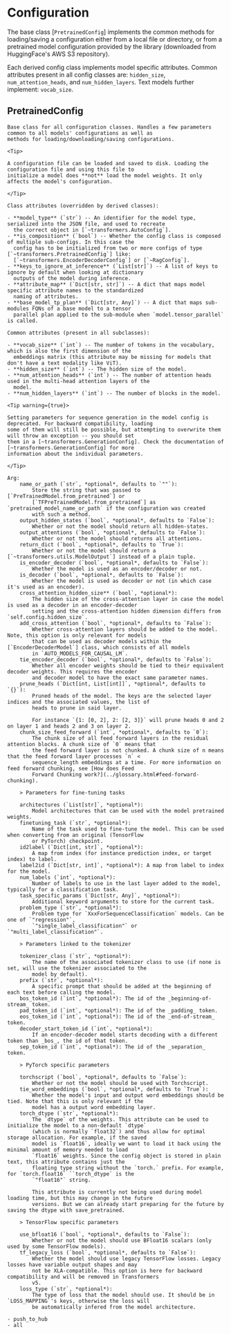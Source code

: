 <!--Copyright 2020 The HuggingFace Team. All rights reserved.

Licensed under the Apache License, Version 2.0 (the "License"); you may not use this file except in compliance with
the License. You may obtain a copy of the License at

http://www.apache.org/licenses/LICENSE-2.0

Unless required by applicable law or agreed to in writing, software distributed under the License is distributed on
an "AS IS" BASIS, WITHOUT WARRANTIES OR CONDITIONS OF ANY KIND, either express or implied. See the License for the
specific language governing permissions and limitations under the License.

⚠️ Note that this file is in Markdown but contain specific syntax for our doc-builder (similar to MDX) that may not be
rendered properly in your Markdown viewer.

-->

# Configuration

The base class [`PretrainedConfig`] implements the common methods for loading/saving a configuration
either from a local file or directory, or from a pretrained model configuration provided by the library (downloaded
from HuggingFace's AWS S3 repository).

Each derived config class implements model specific attributes. Common attributes present in all config classes are:
`hidden_size`, `num_attention_heads`, and `num_hidden_layers`. Text models further implement:
`vocab_size`.


## PretrainedConfig


    Base class for all configuration classes. Handles a few parameters common to all models' configurations as well as
    methods for loading/downloading/saving configurations.

    <Tip>

    A configuration file can be loaded and saved to disk. Loading the configuration file and using this file to
    initialize a model does **not** load the model weights. It only affects the model's configuration.

    </Tip>

    Class attributes (overridden by derived classes):

    - **model_type** (`str`) -- An identifier for the model type, serialized into the JSON file, and used to recreate
      the correct object in [`~transformers.AutoConfig`].
    - **is_composition** (`bool`) -- Whether the config class is composed of multiple sub-configs. In this case the
      config has to be initialized from two or more configs of type [`~transformers.PretrainedConfig`] like:
      [`~transformers.EncoderDecoderConfig`] or [`~RagConfig`].
    - **keys_to_ignore_at_inference** (`List[str]`) -- A list of keys to ignore by default when looking at dictionary
      outputs of the model during inference.
    - **attribute_map** (`Dict[str, str]`) -- A dict that maps model specific attribute names to the standardized
      naming of attributes.
    - **base_model_tp_plan** (`Dict[str, Any]`) -- A dict that maps sub-modules FQNs of a base model to a tensor
      parallel plan applied to the sub-module when `model.tensor_parallel` is called.

    Common attributes (present in all subclasses):

    - **vocab_size** (`int`) -- The number of tokens in the vocabulary, which is also the first dimension of the
      embeddings matrix (this attribute may be missing for models that don't have a text modality like ViT).
    - **hidden_size** (`int`) -- The hidden size of the model.
    - **num_attention_heads** (`int`) -- The number of attention heads used in the multi-head attention layers of the
      model.
    - **num_hidden_layers** (`int`) -- The number of blocks in the model.

    <Tip warning={true}>

    Setting parameters for sequence generation in the model config is deprecated. For backward compatibility, loading
    some of them will still be possible, but attempting to overwrite them will throw an exception -- you should set
    them in a [~transformers.GenerationConfig]. Check the documentation of [~transformers.GenerationConfig] for more
    information about the individual parameters.

    </Tip>

    Arg:
        name_or_path (`str`, *optional*, defaults to `""`):
            Store the string that was passed to [`PreTrainedModel.from_pretrained`] or
            [`TFPreTrainedModel.from_pretrained`] as `pretrained_model_name_or_path` if the configuration was created
            with such a method.
        output_hidden_states (`bool`, *optional*, defaults to `False`):
            Whether or not the model should return all hidden-states.
        output_attentions (`bool`, *optional*, defaults to `False`):
            Whether or not the model should returns all attentions.
        return_dict (`bool`, *optional*, defaults to `True`):
            Whether or not the model should return a [`~transformers.utils.ModelOutput`] instead of a plain tuple.
        is_encoder_decoder (`bool`, *optional*, defaults to `False`):
            Whether the model is used as an encoder/decoder or not.
        is_decoder (`bool`, *optional*, defaults to `False`):
            Whether the model is used as decoder or not (in which case it's used as an encoder).
        cross_attention_hidden_size** (`bool`, *optional*):
            The hidden size of the cross-attention layer in case the model is used as a decoder in an encoder-decoder
            setting and the cross-attention hidden dimension differs from `self.config.hidden_size`.
        add_cross_attention (`bool`, *optional*, defaults to `False`):
            Whether cross-attention layers should be added to the model. Note, this option is only relevant for models
            that can be used as decoder models within the [`EncoderDecoderModel`] class, which consists of all models
            in `AUTO_MODELS_FOR_CAUSAL_LM`.
        tie_encoder_decoder (`bool`, *optional*, defaults to `False`):
            Whether all encoder weights should be tied to their equivalent decoder weights. This requires the encoder
            and decoder model to have the exact same parameter names.
        prune_heads (`Dict[int, List[int]]`, *optional*, defaults to `{}`):
            Pruned heads of the model. The keys are the selected layer indices and the associated values, the list of
            heads to prune in said layer.

            For instance `{1: [0, 2], 2: [2, 3]}` will prune heads 0 and 2 on layer 1 and heads 2 and 3 on layer 2.
        chunk_size_feed_forward (`int`, *optional*, defaults to `0`):
            The chunk size of all feed forward layers in the residual attention blocks. A chunk size of `0` means that
            the feed forward layer is not chunked. A chunk size of n means that the feed forward layer processes `n` <
            sequence_length embeddings at a time. For more information on feed forward chunking, see [How does Feed
            Forward Chunking work?](../glossary.html#feed-forward-chunking).

        > Parameters for fine-tuning tasks

        architectures (`List[str]`, *optional*):
            Model architectures that can be used with the model pretrained weights.
        finetuning_task (`str`, *optional*):
            Name of the task used to fine-tune the model. This can be used when converting from an original (TensorFlow
            or PyTorch) checkpoint.
        id2label (`Dict[int, str]`, *optional*):
            A map from index (for instance prediction index, or target index) to label.
        label2id (`Dict[str, int]`, *optional*): A map from label to index for the model.
        num_labels (`int`, *optional*):
            Number of labels to use in the last layer added to the model, typically for a classification task.
        task_specific_params (`Dict[str, Any]`, *optional*):
            Additional keyword arguments to store for the current task.
        problem_type (`str`, *optional*):
            Problem type for `XxxForSequenceClassification` models. Can be one of `"regression"`,
            `"single_label_classification"` or `"multi_label_classification"`.

        > Parameters linked to the tokenizer

        tokenizer_class (`str`, *optional*):
            The name of the associated tokenizer class to use (if none is set, will use the tokenizer associated to the
            model by default).
        prefix (`str`, *optional*):
            A specific prompt that should be added at the beginning of each text before calling the model.
        bos_token_id (`int`, *optional*): The id of the _beginning-of-stream_ token.
        pad_token_id (`int`, *optional*): The id of the _padding_ token.
        eos_token_id (`int`, *optional*): The id of the _end-of-stream_ token.
        decoder_start_token_id (`int`, *optional*):
            If an encoder-decoder model starts decoding with a different token than _bos_, the id of that token.
        sep_token_id (`int`, *optional*): The id of the _separation_ token.

        > PyTorch specific parameters

        torchscript (`bool`, *optional*, defaults to `False`):
            Whether or not the model should be used with Torchscript.
        tie_word_embeddings (`bool`, *optional*, defaults to `True`):
            Whether the model's input and output word embeddings should be tied. Note that this is only relevant if the
            model has a output word embedding layer.
        torch_dtype (`str`, *optional*):
            The `dtype` of the weights. This attribute can be used to initialize the model to a non-default `dtype`
            (which is normally `float32`) and thus allow for optimal storage allocation. For example, if the saved
            model is `float16`, ideally we want to load it back using the minimal amount of memory needed to load
            `float16` weights. Since the config object is stored in plain text, this attribute contains just the
            floating type string without the `torch.` prefix. For example, for `torch.float16` ``torch_dtype` is the
            `"float16"` string.

            This attribute is currently not being used during model loading time, but this may change in the future
            versions. But we can already start preparing for the future by saving the dtype with save_pretrained.

        > TensorFlow specific parameters

        use_bfloat16 (`bool`, *optional*, defaults to `False`):
            Whether or not the model should use BFloat16 scalars (only used by some TensorFlow models).
        tf_legacy_loss (`bool`, *optional*, defaults to `False`):
            Whether the model should use legacy TensorFlow losses. Legacy losses have variable output shapes and may
            not be XLA-compatible. This option is here for backward compatibility and will be removed in Transformers
            v5.
        loss_type (`str`, *optional*):
            The type of loss that the model should use. It should be in `LOSS_MAPPING`'s keys, otherwise the loss will
            be automatically infered from the model architecture.
    
    - push_to_hub
    - all
